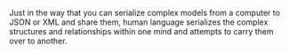 Just in the way that you can serialize complex models from a computer to JSON or XML and share them, human language serializes the complex structures and relationships within one mind and attempts to carry them over to another.